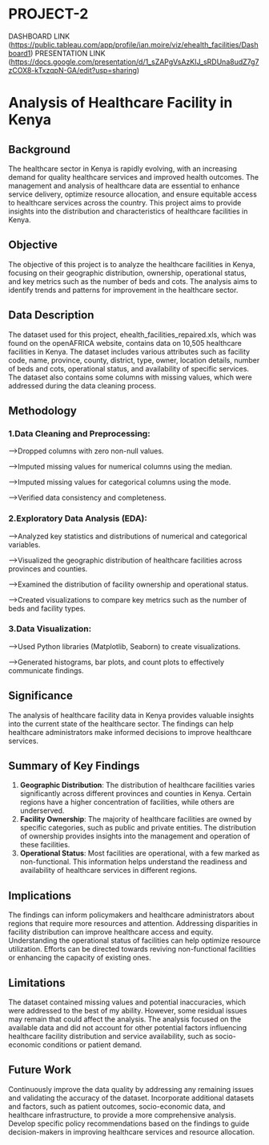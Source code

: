 # PROJECT-2
DASHBOARD LINK (https://public.tableau.com/app/profile/ian.moire/viz/ehealth_facilities/Dashboard1)
PRESENTATION LINK (https://docs.google.com/presentation/d/1_sZAPgVsAzKIJ_sRDUna8udZ7g7zCOX8-kTxzqpN-GA/edit?usp=sharing)
# Analysis of Healthcare Facility in Kenya

## Background
The healthcare sector in Kenya is rapidly evolving, with an increasing demand for quality healthcare services and improved health outcomes. The management and analysis of healthcare data are essential to enhance service delivery, optimize resource allocation, and ensure equitable access to healthcare services across the country. This project aims to provide insights into the distribution and characteristics of healthcare facilities in Kenya.

## Objective
The objective of this project is to analyze the healthcare facilities in Kenya, focusing on their geographic distribution, ownership, operational status, and key metrics such as the number of beds and cots. The analysis aims to identify trends and patterns for improvement in the healthcare sector.

## Data Description
The dataset used for this project, ehealth_facilities_repaired.xls, which was found on the openAFRICA website, contains data on 10,505 healthcare facilities in Kenya. The dataset includes various attributes such as facility code, name, province, county, district, type, owner, location details, number of beds and cots, operational status, and availability of specific services. The dataset also contains some columns with missing values, which were addressed during the data cleaning process.

## Methodology
### 1.Data Cleaning and Preprocessing:

-->Dropped columns with zero non-null values.

-->Imputed missing values for numerical columns using the median.

-->Imputed missing values for categorical columns using the mode.

-->Verified data consistency and completeness.

### 2.Exploratory Data Analysis (EDA):

-->Analyzed key statistics and distributions of numerical and categorical variables.

-->Visualized the geographic distribution of healthcare facilities across provinces and counties.

-->Examined the distribution of facility ownership and operational status.

-->Created visualizations to compare key metrics such as the number of beds and facility types.

### 3.Data Visualization:

-->Used Python libraries (Matplotlib, Seaborn) to create visualizations.

-->Generated histograms, bar plots, and count plots to effectively communicate findings.

## Significance
The analysis of healthcare facility data in Kenya provides valuable insights into the current state of the healthcare sector. The findings can help healthcare administrators make informed decisions to improve healthcare services.
## Summary of Key Findings
1. **Geographic Distribution**:
     The distribution of healthcare facilities varies significantly across different provinces and counties in Kenya. Certain regions have a higher concentration of facilities, while others are underserved.
2. **Facility Ownership**:
     The majority of healthcare facilities are owned by specific categories, such as public and private entities. The distribution of ownership provides insights into the management and operation of these facilities.
3. **Operational Status**:
     Most facilities are operational, with a few marked as non-functional. This information helps understand the readiness and availability of healthcare services in different regions.
  
## Implications
The findings can inform policymakers and healthcare administrators about regions that require more resources and attention. Addressing disparities in facility distribution can improve healthcare access and equity. Understanding the operational status of facilities can help optimize resource utilization. Efforts can be directed towards reviving non-functional facilities or enhancing the capacity of existing ones.

## Limitations
The dataset contained missing values and potential inaccuracies, which were addressed to the best of my ability. However, some residual issues may remain that could affect the analysis. The analysis focused on the available data and did not account for other potential factors influencing healthcare facility distribution and service availability, such as socio-economic conditions or patient demand.

## Future Work
Continuously improve the data quality by addressing any remaining issues and validating the accuracy of the dataset. Incorporate additional datasets and factors, such as patient outcomes, socio-economic data, and healthcare infrastructure, to provide a more comprehensive analysis. Develop specific policy recommendations based on the findings to guide decision-makers in improving healthcare services and resource allocation.
